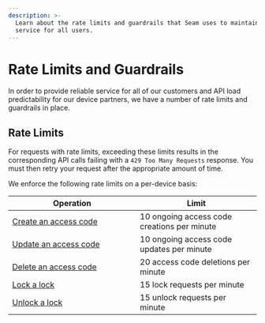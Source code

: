 ```yaml
---
description: >-
  Learn about the rate limits and guardrails that Seam uses to maintain reliable
  service for all users.
---
```


# Rate Limits and Guardrails

In order to provide reliable service for all of our customers and API load predictability for our device partners, we have a number of rate limits and guardrails in place.

## Rate Limits

For requests with rate limits, exceeding these limits results in the corresponding API calls failing with a `429 Too Many Requests` response. You must then retry your request after the appropriate amount of time.

We enforce the following rate limits on a per-device basis:

<table><thead><tr><th width="243">Operation</th><th>Limit</th></tr></thead><tbody><tr><td><a href="../api-clients/access-codes/create-an-access-code.md">Create an access code</a></td><td>10 ongoing access code creations per minute</td></tr><tr><td><a href="../api-clients/access-codes/update-an-access-code.md">Update an access code</a></td><td>10 ongoing access code updates per minute</td></tr><tr><td><a href="../api-clients/access-codes/delete-an-access-code.md">Delete an access code</a></td><td>20 access code deletions per minute</td></tr><tr><td><a href="../api-clients/locks/lock-a-lock.md">Lock a lock</a></td><td>15 lock requests per minute</td></tr><tr><td><a href="../api-clients/locks/unlock-a-lock.md">Unlock a lock</a></td><td>15 unlock requests per minute</td></tr></tbody></table>

